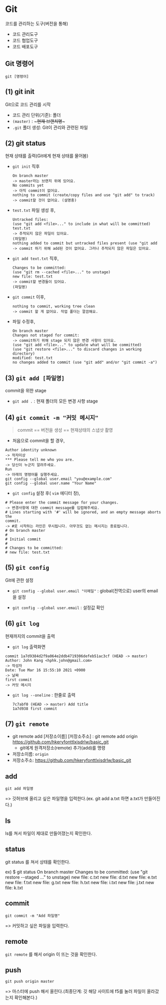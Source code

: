 # Git

코드를 관리하는 도구(버전을 통해)

* 코드 관리도구
* 코드 협업도구
* 코드 배포도구



## Git 명령어

`git [명령어]`

## (1) git init

Git으로 코드 관리를 시작

* 코드 관리 단위(기준): 폴더
* `(master)` : ~~~현재 브랜치명~~~
* `.git` 폴더 생성: Git이 관리와 관련된 파일



## (2) git status

현재 상태를 출력(Git에게 현재 상태를 물어봄)

* `git init` 직후

  ```
  On branch master
  -> master라는 브랜치 위에 있어요.
  No commits yet
  -> 아직 commit이 없어요.
  nothing to commit (create/copy files and use "git add" to track)
  -> commit할 것이 없어요. (설명충)
  ```

  

* `test.txt` 파일 생성 후,

  ```
  Untracked files:
  (use "git add <file>..." to include in what will be committed)
  test.txt
  -> 추적되지 않은 파일이 있어요.
  (파일명)
  nothing added to commit but untracked files present (use "git add
  -> commit 하기 위해 add된 것이 없어요. 그러나 추적되지 않은 파일은 있어요.
  ```

  

* `git add text.txt` 직후,

  ```
  Changes to be committed:
  (use "git rm --cached <file>..." to unstage)
  new file: test.txt
  -> commit할 변경들이 있어요.
  (파일명)
  ```

  

* `git commit` 이후,

  ```
  nothing to commit, working tree clean
  -> commit 할 게 없어요. 작업 폴더는 깔끔해요.
  ```

  

* 파일 수정후,

  ```
  On branch master
  Changes not staged for commit:
  -> commit하기 위해 stage 되지 않은 변경 사항이 있어요.
  (use "git add <file>..." to update what will be committed)
  (use "git restore <file>..." to discard changes in working directory)
  modified: test.txt
  no changes added to commit (use "git add" and/or "git commit -a")
  ```

  

## (3) `git add [파일명]`

commit을 위한 stage

* `git add .` : 현재 폴더의 모든 변경 사항 stage



## (4) `git commit -m "커밋 메시지"`

> commit == 버전을 생성 == 현재상태의 스냅샷 촬영

* 처음으로 commit을 할 경우,

```
Author identity unknown
-> 작자미상
*** Please tell me who you are.
-> 당신이 누군지 알려주세요.
Run
-> 아래의 명령어를 실행주세요.
git config --global user.email "you@example.com"
git config --global user.name "Your Name"
```



* `git config` 설정 후( `vim` 에디터 창),

```
# Please enter the commit message for your changes.
-> 변경사항에 대한 commit message를 입렵해주세요.
# Lines starting with '#' will be ignored, and an empty message aborts the
commit.
-> #로 시작하는 라인은 무시됩니다. 아무것도 없는 메시지는 종료됩니다.
# On branch master
#
# Initial commit
#
# Changes to be committed:
# new file: test.txt
```



## (5) `git config`

Git에 관한 설정

* `git config --global user.email "이메일"` : global(전역으로) user의 email을 설정

* `git config --global user.email` : 설정값 확인



## (6) `git log`

현재까지의 commit을 출력

* `git log` 출력화면

```
commit 1a7d9384d2f9a064e2ddb4719306defeb51ac3cf (HEAD -> master)
Author: John Kang <hphk.john@gmail.com>
-> 작성자
Date: Tue Mar 16 15:55:10 2021 +0900
-> 날짜
first commit
-> 커밋 메시지
```



* `git log --oneline` : 한줄로 출력

  ```
  7c7abf0 (HEAD -> master) Add title
  1a7d938 first commit
  ```



## (7) `git remote`

* git remote add [저장소이름] [저장소주소] : git remote add origin https://github.com/hkeryfonttlxisdrlw/basic_git
  * git에게 원격저장소(remote) 추가(add)를 명령
* 저장소이름: `origin`
* 저장소주소: https://github.com/hkeryfonttlxisdrlw/basic_git

## add

`git add 파일명`

=> 깃허브에 올리고 싶은 파일명을 입력한다.(ex. git add a.txt 하면 a.txt가 만들어진다.)



## ls

ls를 쳐서 파일이 제대로 만들어졌는지 확인한다. 



## status

git status 를 쳐서 상태를 확인한다.

ex) $ git status
On branch master
Changes to be committed:
  (use "git restore --staged <file>..." to unstage)
        new file:   c.txt
        new file:   d.txt
        new file:   e.txt
        new file:   f.txt
        new file:   g.txt
        new file:   h.txt
        new file:   i.txt
        new file:   j.txt
        new file:   k.txt





## commit

`git commit -m "Add 파일명"`

=> 커밋하고 싶은 파일을 입력한다.

## remote

`git remote` 를 해서 origin 이 뜨는 것을 확인한다.





## push

`git push origin master`

=> 마스터에 push 해서 올린다.(최종단계: 깃 해당 사이트에 f5를 눌러 파일이 올라갔는지 확인해본다.)
